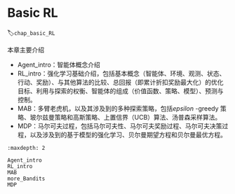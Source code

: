 

<!--
 * @version:
 * @Author:  StevenJokess（蔡舒起） https://github.com/StevenJokess
 * @Date: 2023-03-22 03:00:55
 * @LastEditors:  StevenJokess（蔡舒起） https://github.com/StevenJokess
 * @LastEditTime: 2023-10-27 19:22:02
 * @Description:
 * @Help me: make friends by a867907127@gmail.com and help me get some “foreign” things or service I need in life; 如有帮助，请赞助，失业3年了。![支付宝收款码](https://github.com/StevenJokess/d2rl/blob/master/img/%E6%94%B6.jpg)
 * @TODO::
 * @Reference:
-->
# Basic RL
:label:`chap_basic_RL`

本章主要介绍

- Agent_intro：智能体概念介绍
- RL_intro：强化学习基础介绍，包括基本概念（智能体、环境、观测、状态、行动、奖励）、与其他算法的比较、总回报（即累计折扣奖励最大化）的优化目标、利用与探索的权衡、智能体的组成（价值函数、策略、模型）、预测与控制。
- MAB：多臂老虎机，以及其涉及到的多种探索策略，包括$epsilon$ -greedy 策略、玻尔兹曼策略和高斯策略、上置信界（UCB）算法、汤普森采样算法。
- MDP：马尔可夫过程，包括马尔可夫性、马尔可夫奖励过程、马尔可夫决策过程，以及涉及到的基于模型的强化学习、贝尔曼期望方程和贝尔曼最优方程。

```toc
:maxdepth: 2

Agent_intro
RL_intro
MAB
more_Bandits
MDP
```
